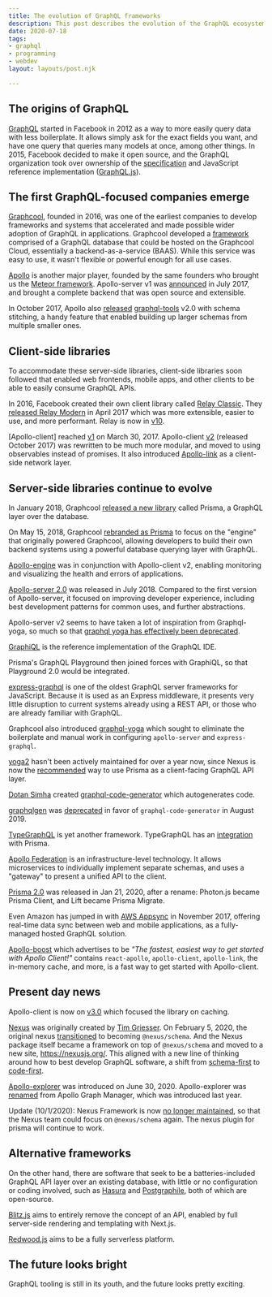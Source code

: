```yaml
---
title: The evolution of GraphQL frameworks
description: This post describes the evolution of the GraphQL ecosystem in the past few years as I've seen it.
date: 2020-07-18
tags:
- graphql
- programming
- webdev
layout: layouts/post.njk

---
```

## The origins of GraphQL

[GraphQL](https://graphql.org/) started in Facebook in 2012 as a way to more easily query data with less boilerplate. It allows simply ask for the exact fields you want, and have one query that queries many models at once, among other things. In 2015, Facebook decided to make it open source, and the GraphQL organization took over ownership of the [specification](https://spec.graphql.org/) and JavaScript reference implementation ([GraphQL.js](https://github.com/graphql/graphql-js)).

## The first GraphQL-focused companies emerge

[Graphcool](https://www.graph.cool/), founded in 2016, was one of the earliest companies to develop frameworks and systems that accelerated and made possible wider adoption of GraphQL in applications. Graphcool developed a [framework](https://github.com/prisma/graphcool-framework) comprised of a GraphQL database that could be hosted on the Graphcool Cloud, essentially a backend-as-a-service (BAAS). While this service was easy to use, it wasn't flexible or powerful enough for all use cases.

[Apollo](https://www.apollographql.com/) is another major player, founded by the same founders who brought us the [Meteor framework](https://www.meteor.com/). Apollo-server v1 was [announced](https://www.apollographql.com/blog/apollo-server-1-0-a-graphql-server-for-all-node-js-frameworks-2b37d3342f7c/) in July 2017, and brought a complete backend that was open source and extensible.

In October 2017, Apollo also [released](https://www.apollographql.com/blog/graphql-tools-2-0-with-schema-stitching-8944064904a5/) [graphql-tools](https://github.com/ardatan/graphql-tools) v2.0 with schema stitching, a handy feature that enabled building up larger schemas from multiple smaller ones.

## Client-side libraries

To accommodate these server-side libraries, client-side libraries soon followed that enabled web frontends, mobile apps, and other clients to be able to easily consume GraphQL APIs.

In 2016, Facebook created their own client library called [Relay Classic](https://relay.dev/). They [released Relay Modern](https://engineering.fb.com/data-infrastructure/relay-modern-simpler-faster-more-extensible/) in April 2017 which was more extensible, easier to use, and more performant. Relay is now in [v10](https://github.com/facebook/relay/releases/tag/v10.0.0). 

[Apollo-client] reached [v1](https://github.com/apollographql/apollo-client/releases/tag/v1.0.0) on March 30, 2017. Apollo-client [v2](https://www.apollographql.com/blog/apollo-client-2-0-5c8d0affcec7/) (released October 2017) was rewritten to be much more modular, and moved to using observables instead of promises. It also introduced [Apollo-link](https://github.com/apollographql/apollo-link) as a client-side network layer. 

## Server-side libraries continue to evolve

In January 2018, Graphcool [released a new library](https://www.prisma.io/blog/introducing-prisma-1ff423fd629e) called Prisma, a GraphQL layer over the database.

On May 15, 2018, Graphcool [rebranded as Prisma](https://www.prisma.io/blog/prisma-raises-4-5m-to-build-the-graphql-data-layer-for-all-databases-663484df0f60) to focus on the "engine" that originally powered Graphcool, allowing developers to build their own backend systems using a powerful database querying layer with GraphQL.

[Apollo-engine](https://www.apollographql.com/blog/apollo-engine-and-graphql-error-tracking-e7dd3ce8b99d/) was in conjunction with Apollo-client v2, enabling monitoring and visualizing the health and errors of applications.

[Apollo-server 2.0](https://www.apollographql.com/blog/apollo-server-2-0-30c9bbb4ab5e/) was released in July 2018. Compared to the first version of Apollo-server, it focused on improving developer experience, including best development patterns for common uses, and further abstractions.

Apollo-server v2 seems to have taken a lot of inspiration from Graphql-yoga, so much so that [graphql yoga has effectively been deprecated](https://github.com/prisma-labs/graphql-yoga/issues/449#issuecomment-430540661).

[GraphiQL](https://github.com/graphql/graphiql) is the reference implementation of the GraphQL IDE.

Prisma's GraphQL Playground then joined forces with GraphiQL, so that Playground 2.0 would be integrated.

[express-graphql](https://github.com/graphql/express-graphql) is one of the oldest GraphQL server frameworks for JavaScript. Because it is used as an Express middleware, it presents very little disruption to current systems already using a REST API, or those who are already familiar with GraphQL.

Graphcool also introduced [graphql-yoga](https://github.com/prisma-labs/graphql-yoga) which sought to eliminate the boilerplate and manual work in configuring `apollo-server` and  `express-graphql`.

[yoga2](https://github.com/prisma-labs/yoga2) hasn't been actively maintained for over a year now, since Nexus is now the [recommended](https://www.prisma.io/docs/understand-prisma/prisma-in-your-stack) way to use Prisma as a client-facing GraphQL API layer.

[Dotan Simha](https://github.com/dotansimha) created [graphql-code-generator](https://graphql-code-generator.com/) which autogenerates code.

[graphqlgen](https://github.com/prisma-labs/graphqlgen#deprecation-note) was [deprecated](https://github.com/prisma-labs/graphqlgen/pull/484) in favor of `graphql-code-generator` in August 2019.

[TypeGraphQL](https://typegraphql.com/) is yet another framework. TypeGraphQL has an [integration](https://github.com/MichalLytek/type-graphql/issues/476) with Prisma.

[Apollo Federation](https://www.apollographql.com/docs/apollo-server/federation/introduction/) is an infrastructure-level technology. It allows microservices to individually implement separate schemas, and uses a "gateway" to present a unified API to the client.

[Prisma 2.0](https://www.prisma.io/) was released in Jan 21, 2020, after a rename: Photon.js became Prisma Client, and Lift became Prisma Migrate.

Even Amazon has jumped in with [AWS Appsync](https://aws.amazon.com/appsync/) in November 2017, offering real-time data sync between web and mobile applications, as a fully-managed hosted GraphQL solution.

[Apollo-boost](https://www.npmjs.com/package/apollo-boost) which advertises to be _"The fastest, easiest way to get started with Apollo Client!"_  contains `react-apollo`, `apollo-client`, `apollo-link`, the in-memory cache, and more, is a fast way to get started with Apollo-client.



## Present day news

Apollo-client is now on [v3.0](https://github.com/apollographql/apollo-client/releases/tag/v3.0.0) which focused the library on caching.

[Nexus](https://nexus.js.org/) was originally created by [Tim Griesser](https://github.com/tgriesser). On February 5, 2020, the original nexus [transitioned](https://github.com/graphql-nexus/schema/issues/373) to becoming `@nexus/schema`. And the Nexus package itself became a framework on top of `@nexus/schema` and moved to a new site, https://nexusjs.org/. This aligned with a new line of thinking around how to best develop GraphQL software, a shift from [schema-first](https://blog.logrocket.com/code-first-vs-schema-first-development-graphql/) to [code-first](https://www.prisma.io/blog/introducing-graphql-nexus-code-first-graphql-server-development-ll6s1yy5cxl5/). 

[Apollo-explorer](https://www.apollographql.com/blog/introducing-the-apollo-explorer/) was introduced on June 30, 2020. Apollo-explorer was [renamed](https://www.apollographql.com/blog/graph-manager-is-now-studio/) from Apollo Graph Manager, which was introduced last year.

Update (10/1/2020): Nexus Framework is now [no longer maintained](https://github.com/prisma-labs/graphql-framework-experiment/issues/1432), so that the Nexus team could focus on `@nexus/schema` again. The nexus plugin for prisma will continue to work.

## Alternative frameworks

On the other hand, there are software that seek to be a batteries-included GraphQL API layer over an existing database, with little or no configuration or coding involved, such as [Hasura](https://hasura.io/) and [Postgraphile](https://www.graphile.org/postgraphile/), both of which are open-source.

[Blitz.js](https://github.com/blitz-js/blitz) aims to entirely remove the concept of an API, enabled by full server-side rendering and templating with Next.js.

[Redwood.js](https://redwoodjs.com/) aims to be a fully serverless platform.

## The future looks bright

GraphQL tooling is still in its youth, and the future looks pretty exciting.
